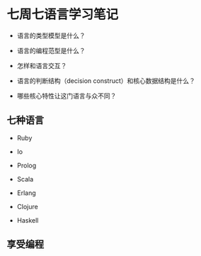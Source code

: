 # 七周七语言学习笔记

- 语言的类型模型是什么？

- 语言的编程范型是什么？

- 怎样和语言交互？

- 语言的判断结构（decision construct）和核心数据结构是什么？

- 哪些核心特性让这门语言与众不同？

## 七种语言

- Ruby

- Io

- Prolog

- Scala

- Erlang

- Clojure

- Haskell


## **享受编程** 